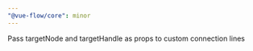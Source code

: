 ```yaml
---
"@vue-flow/core": minor
---
```


Pass targetNode and targetHandle as props to custom connection lines
